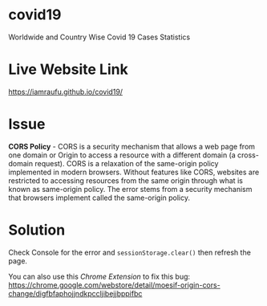 # covid19
Worldwide and Country Wise Covid 19 Cases Statistics

# Live Website Link
https://iamraufu.github.io/covid19/

# Issue
**CORS Policy** - CORS is a security mechanism that allows a web page from one domain or Origin to access a resource with a different domain (a cross-domain request). CORS is a relaxation of the same-origin policy implemented in modern browsers. Without features like CORS, websites are restricted to accessing resources from the same origin through what is known as same-origin policy. The error stems from a security mechanism that browsers implement called the same-origin policy.

# Solution
Check Console for the error and <code>sessionStorage.clear()</code> then refresh the page. 

You can also use this *Chrome Extension* to fix this bug: 
https://chrome.google.com/webstore/detail/moesif-origin-cors-change/digfbfaphojjndkpccljibejjbppifbc

